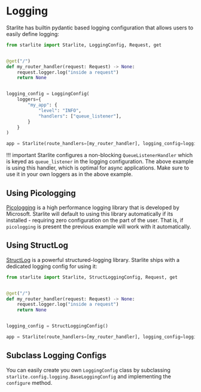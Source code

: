 # Logging

Starlite has builtin pydantic based logging configuration that allows users to easily define logging:

```python
from starlite import Starlite, LoggingConfig, Request, get


@get("/")
def my_router_handler(request: Request) -> None:
    request.logger.log("inside a request")
    return None


logging_config = LoggingConfig(
    loggers={
        "my_app": {
            "level": "INFO",
            "handlers": ["queue_listener"],
        }
    }
)

app = Starlite(route_handlers=[my_router_handler], logging_config=logging_config)
```

!!! important
    Starlite configures a non-blocking `QueueListenerHandler` which
    is keyed as `queue_listener` in the logging configuration. The above example is using this handler,
    which is optimal for async applications. Make sure to use it in your own loggers as in the above example.

## Using Picologging

[Picologging](https://github.com/microsoft/picologging) is a high performance logging library that is developed by
Microsoft. Starlite will default to using this library automatically if its installed - requiring zero configuration on
the part of the user. That is, if `picologging` is present the previous example will work with it automatically.

## Using StructLog

[StructLog](https://www.structlog.org/en/stable/) is a powerful structured-logging library. Starlite ships with a dedicated
logging config for using it:

```python
from starlite import Starlite, StructLoggingConfig, Request, get


@get("/")
def my_router_handler(request: Request) -> None:
    request.logger.log("inside a request")
    return None


logging_config = StructLoggingConfig()

app = Starlite(route_handlers=[my_router_handler], logging_config=logging_config)
```

## Subclass Logging Configs

You can easily create you own `LoggingConfig` class by subclassing `starlite.config.logging.BaseLoggingConfig` and
implementing the `configure` method.

